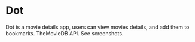 # Dot
Dot is a movie details app, users can view movies details, and add them to bookmarks. TheMovieDB API. See screenshots. 
